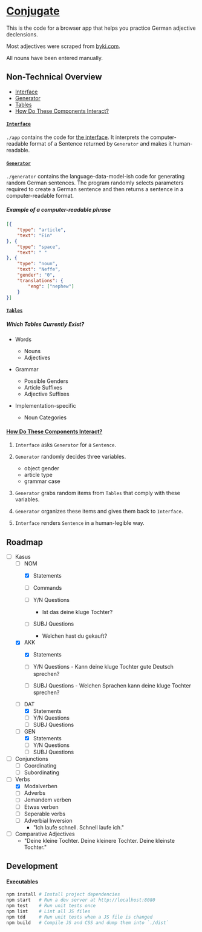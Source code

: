 # [Conjugate](http://whroman.github.io/conjugate)

This is the code for a browser app that helps you practice German adjective declensions.

Most adjectives were scraped from [byki.com](http://www.byki.com/lists/german/greg's-basic-german-adjectives.html).

All nouns have been entered manually.

## Non-Technical Overview

- [Interface](#interface)
- [Generator](#generator)
- [Tables](#tables)
- [How Do These Components Interact?](#how-do-these-components-interact)


#### [`Interface`](#interface)

`./app` contains the code for [the interface](http://whroman.github.io/conjugate). It interprets the computer-readable format of a Sentence returned by `Generator` and makes it human-readable.

#### [`Generator`](#generator)

`./generator` contains the language-data-model-ish code for generating random German sentences. The program randomly selects parameters required to create a German sentence and then returns a sentence in a computer-readable format.

##### Example of a computer-readable phrase

```json
[{
    "type": "article",
    "text": "Ein"
}, {
    "type": "space",
    "text": " "
}, {
    "type": "noun",
    "text": "Neffe",
    "gender": "0",
    "translations": {
        "eng": ["nephew"]
    }
}]
```


#### [`Tables`](#tables)

##### Which Tables Currently Exist?

- Words
    - Nouns
    - Adjectives


- Grammar
    - Possible Genders
    - Article Suffixes
    - Adjective Suffixes

- Implementation-specific
    - Noun Categories


#### [How Do These Components Interact?](#how-do-these-components-interact)
1. `Interface` asks `Generator` for a `Sentence`.
2. `Generator` randomly decides three variables.

    - object gender
    - article type
    - grammar case

3. `Generator` grabs random items from `Tables` that comply with these variables.
4. `Generator` organizes these items and gives them back to `Interface`.
5. `Interface` renders `Sentence` in a human-legible way.


## Roadmap
- [ ] Kasus
    - [ ] NOM
        - [x] Statements
        - [ ] Commands
        - [ ] Y/N Questions
            - Ist das deine kluge Tochter?

        - [ ] SUBJ Questions
            - Welchen hast du gekauft?

    - [x] AKK
        - [x] Statements
        - [ ] Y/N Questions
                - Kann deine kluge Tochter gute Deutsch sprechen?

        - [ ] SUBJ Questions
                - Welchen Sprachen kann deine kluge Tochter sprechen?

    - [ ] DAT
        - [x] Statements
        - [ ] Y/N Questions
        - [ ] SUBJ Questions

    - [ ] GEN
        - [x] Statements
        - [ ] Y/N Questions
        - [ ] SUBJ Questions

- [ ] Conjunctions
    - [ ] Coordinating
    - [ ] Subordinating

- [ ] Verbs
    - [x] Modalverben
    - [ ] Adverbs
    - [ ] Jemandem verben
    - [ ] Etwas verben
    - [ ] Seperable verbs
    - [ ] Adverbial Inversion
        - "Ich laufe schnell. Schnell laufe ich."

- [ ] Comparative Adjectives
    - "Deine kleine Tochter. Deine kleinere Tochter. Deine kleinste Tochter."


## Development

#### Executables

```bash
npm install # Install project dependencies
npm start   # Run a dev server at http://localhost:8080
npm test    # Run unit tests once
npm lint    # Lint all JS files
npm tdd     # Run unit tests when a JS file is changed
npm build   # Compile JS and CSS and dump them into `./dist`
```
